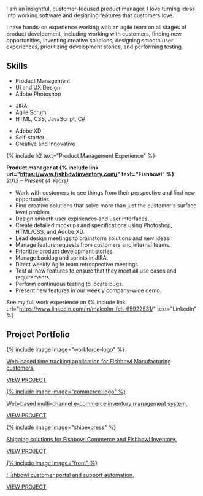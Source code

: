 <br>
I am an insightful, customer-focused product manager. I love turning ideas into working software and designing features that customers love.

I have hands-on experience working with an agile team on all stages of product development, including working with customers, finding new opportunities, inventing creative solutions, designing smooth user experiences, prioritizing development stories, and performing testing.

<h2><span>Skills</span></h2>

<div class="row">
  <div class="col-xs-12 col-sm-4">
    <ul>
      <li>Product Management</li>
      <li>UI and UX Design</li>
      <li>Adobe Photoshop</li>
    </ul>
  </div>
  <div class="col-xs-12 col-sm-4">
    <ul>
      <li>JIRA</li>
      <li>Agile Scrum</li>
      <li>HTML, CSS, JavaScript, C#</li>
    </ul>
  </div>
  <div class="col-xs-12 col-sm-4">
    <ul>
      <li>Adobe XD</li>
      <li>Self-starter</li>
      <li>Creative and Innovative</li>
    </ul>
  </div>
</div>

{% include h2 text="Product Management Experience" %}

<b>Product manager at {% include link url="https://www.fishbowlinventory.com/" text="Fishbowl" %} </b>
<br>
<em>2013 – Present (4 Years)</em>

- Work with customers to see things from their perspective and find new opportunities.
- Find creative solutions that solve more than just the customer's surface level problem. 
- Design smooth user expiriences and user interfaces.
- Create detailed mockups and specifications using Photoshop, HTML/CSS, and Adobe XD.
- Lead design meetings to brainstorm solutions and new ideas.
- Manage feature requests from customers and internal teams.
- Prioritize product development stories.
- Manage backlog and sprints in JIRA.
- Direct weekly Agile team retrospective meetings.
- Test all new features to ensure that they meet all use cases and requirements.
- Perform continuous testing to locate bugs.
- Present new features in our weekly company-wide demo.

See my full work experience on {% include link url="https://www.linkedin.com/in/malcolm-felt-65922531/" text="LinkedIn" %}

<h2 id="projects"><span>Project Portfolio</span></h2>

<div class="row cards">
  <div class="col-xs-12 col-sm-6">
    <a href="/workforce/">
      <div class="card shadow">
        <div class="logo">
          {% include image image="workforce-logo" %}
        </div>
        <div class="content">
          <p>Web-based time tracking application for Fishbowl Manufacturing customers.</p>
        </div>
        <div class="link">
          <p>VIEW PROJECT</p>
        </div>
      </div>
    </a>
  </div>
  <div class="col-xs-12 col-sm-6">
    <a href="/commerce/">
      <div class="card shadow">
        <div class="logo">
          {% include image image="commerce-logo" %}
        </div>
        <div class="content">
          <p>Web-based multi-channel e-commerce inventory management system.</p>
        </div>
        <div class="link">
          <p>VIEW PROJECT</p>
        </div>
      </div>
    </a>
  </div>
  <div class="col-xs-12 col-sm-6">
    <a href="/shipexpress/">
      <div class="card shadow">
        <div class="logo">
          {% include image image="shipexpress" %}
        </div>
        <div class="content">
          <p>Shipping solutions for Fishbowl Commerce and Fishbowl Inventory.</p>
        </div>
        <div class="link">
          <p>VIEW PROJECT</p>
        </div>
      </div>
    </a>
  </div>
    <div class="col-xs-12 col-sm-6">
    <a href="/front/">
      <div class="card shadow">
        <div class="logo">
          {% include image image="front" %}
        </div>
        <div class="content">
          <p>Fishbowl customer portal and support automation.</p>
        </div>
        <div class="link">
          <p>VIEW PROJECT</p>
        </div>
      </div>
    </a>
  </div>
</div>
